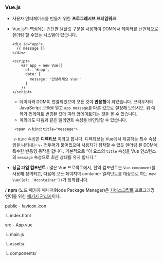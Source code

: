 ### Vue.js

-  사용자 인터페이스를 만들기 위한 **프로그레시브 프레임워크**

- Vue.js의 핵심에는 간단한 템플릿 구문을 사용하여 DOM에서 데이터를 선언적으로 렌더링 할 수있는 시스템이 있습니다.

  ```vue
  <div id="app">
    {{ message }}
  </div>
  
  <script>
      var app = new Vue({
        el: '#app',
        data: {
          message: '안녕하세요 Vue!'
        }
      })
  </script>
  ```

  - 데이터와 DOM이 연결되었으며 모든 것이 **반응형**이 되었습니다. 브라우저의 JavaScript 콘솔을 열고 `app.message`를 다른 값으로 설정해 보십시오. 위 예제가 업데이트 변경된 값에 따라 업데이트되는 것을 볼 수 있습니다.
  - 이외에도 다음과 같은 엘리먼트 속성을 바인딩할 수 있습니다.

  ```vue
   <span v-bind:title="message">
  ```

  ​	 `v-bind` 속성은 **디렉티브** 이라고 합니다. 디렉티브는 Vue에서 제공하는 특수 속성임을 나타내는 `v-` 접두어가 붙어있으며 사용자가 짐작할 수 있듯 렌더링 된 DOM에 특수한 반응형 동작을 합니다. 기본적으로 “이 요소의 `title` 속성을 Vue 인스턴스의 `message` 속성으로 최신 상태를 유지 합니다.”



- **싱글 파일 컴포넌트** : 많은 Vue 프로젝트에서, 전역 컴포넌트는 `Vue.component`를 사용해 정의되고, 다음에 모든 페이지의 container 엘리먼트를 대상으로 하는 `new Vue({el: '#container'})`가 정의됩니다.







/ **npm** (노드 패키지 매니저/Node Package Manager)은 [자바스크립트](https://ko.wikipedia.org/wiki/자바스크립트) 프로그래밍 언어를 위한 [패키지 관리자](https://ko.wikipedia.org/wiki/패키지_관리자)이다.



public - favicon.icon

​			L index.html

src - App.vue

​	  L main.js

​	  L assets/

​	  L components/	





<!-- Add "scoped" attribute to limit CSS to this component only -->